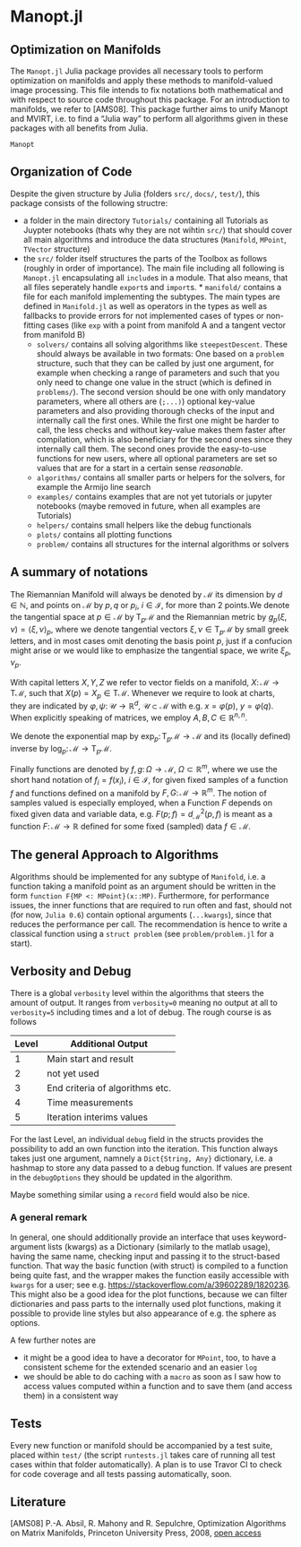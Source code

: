 # Manopt.jl
## Optimization on Manifolds
The `Manopt.jl` Julia package provides all necessary tools to perform
optimization on manifolds and apply these methods to manifold-valued image
processing. This file intends to fix notations both mathematical and with
respect to source code throughout this package. For an introduction to
manifolds, we refer to [AMS08].
This package further aims to unify Manopt and MVIRT, i.e. to find a “Julia way”
to perform all algorithms given in these packages with all benefits from Julia.
```@docs
Manopt
```

## Organization of Code
Despite the given structure by Julia (folders `src/`, `docs/`, `test/`), this
package consists of the following structre:
* a folder in the main directory `Tutorials/` containing all Tutorials as Juypter
  notebooks (thats why they are not wihtin `src/`) that should cover all main
  algorithms and introduce the data structures (`Manifold`, `MPoint`, `TVector`
  structure)
* the `src/` folder itself structures the parts of the Toolbox as follows (roughly
  in order of importance). The main file including all following is `Manopt.jl`
  encapsulating all `include`s in a module. That also means, that all files
  seperately handle `export`s and `import`s. * `manifold/` contains a file for
  each manifold implementing the subtypes. The main types are defined in
  `Manifold.jl` as well as operators in the types as well as fallbacks to provide
  errors for not implemented cases of types or non-fitting cases (like `exp` with
  a point from manifold A and a tangent vector from manifold B)
  * `solvers/` contains all solving algorithms like `steepestDescent`.
    These should always be available in two formats: One based on a `problem`
    structure, such that they can be called by just one argument, for example
    when checking a range of parameters and such that you only need to change one
    value in the struct (which is defined in `problems/`). The second version should
    be one with only mandatory parameters, where all others are (`;...)`) optional
    key-value parameters and also providing thorough checks of the input and internally
    call the first ones. While
    the first one might be harder to call, the less checks and without key-value
    makes them faster after compilation, which is also beneficiary for the second ones
    since they internally call them. The second ones provide the easy-to-use
    functions for new users, where all optional parameters are set so values that
    are for a start in a certain sense _reasonable_.
  * `algorithms/` contains all smaller parts or helpers for the solvers, for
    example the Armijo line search
  * `examples/` contains examples that are not yet tutorials or jupyter notebooks
    (maybe removed in future, when all examples are Tutorials)
  * `helpers/` contains small helpers like the debug functionals
  * `plots/` contains all plotting functions
  * `problem/` contains all structures for the internal algorithms or solvers

## A summary of notations
The Riemannian Manifold will always be denoted by $\mathcal M$ its dimension
by $d\in\mathbb N$, and points on $\mathcal M$ by $p,q$ or $p_i$,
$i\in\mathcal I$, for more than 2 points.We denote the tangential space at
$p\in\mathcal M$ by $\mathrm{T}_p\mathcal M$ and the Riemannian metric by
$g_p(\xi,\nu) = \langle \xi,\nu\rangle_p$, where we denote tangential vectors
$\xi,\nu\in\mathrm{T}_p\mathcal M$ by small greek letters, and in most cases
omit denoting the basis point $p$, just if a confucion might arise or we
would like to emphasize the tangential space, we write $\xi_p,\nu_p$.

With capital letters $X,Y,Z$ we refer to vector fields on a manifold,
$X\colon \mathcal M \to \mathrm{T}\mathcal M$, such that $X(p) = X_p
\in \mathrm{T}\mathcal M$. Whenever we require to look at charts, they are
indicated by $\varphi,\psi\colon\mathcal U \to\mathbb R^d$,
$\mathcal U\subset\mathcal M$ with e.g. $x=\varphi(p)$, $y=\varphi(q)$.
When explicitly speaking of matrices, we employ $A,B,C\in\mathbb R^{n,n}$.

We denote the exponential map by $\exp_p\colon\mathrm{T}_p\mathcal M\to\mathcal
M$ and its (locally defined) inverse by $\log_p\colon\mathcal M
\to\mathrm{T}_p\mathcal M$.

Finally functions are denoted by $f,g\colon\Omega\to\mathcal M$,
$\Omega\subset\mathbb R^m$, where we use the short hand notation of $f_i =
f(x_i)$, $i\in\mathcal I$, for given fixed samples of a function $f$ and
functions defined on a manifold by $F,G\colon\mathcal M\to\mathbb R^m$. The
notion of samples valued is especially employed, when a Function $F$ depends
on fixed given data and variable data, e.g. $F(p;f) = d_{\mathcal M}^2(p,f)$
is meant as a function $F\colon \mathcal M\to\mathbb R$ defined for some fixed
(sampled) data $f\in\mathcal M$.

## The general Approach to Algorithms
Algorithms should be implemented for any subtype of `Manifold`, i.e. a function
taking a manifold point as an argument should be written in the form `function
F{MP <: MPoint}(x::MP)`. Furthermore, for performance issues, the inner
functions that are required to run often and fast, should not (for now, `Julia 0.6`)
contain optional arguments (`...kwargs`), since that reduces the performance per
call. The recommendation is hence to write a classical function using a `struct problem`
(see `problem/problem.jl` for a start).

## Verbosity and Debug
There is a global `verbosity` level within the algorithms that steers the amount
of output. It ranges from `verbosity=0` meaning no output at all to `verbosity=5`
including times and a lot of debug. The rough course is as follows

| Level | Additional Output     |
|-------|-----------------------|
|   1   | Main start and result |
|   2   | not yet used          |
|   3   | End criteria of algorithms etc. |
|   4   | Time measurements |
|   5   | Iteration interims values |

For the last Level, an individual `debug` field in the structs provides the
possibility to add an own function into the iteration. This function always takes
just one argument, namnely a `Dict{String, Any}` dictionary, i.e. a hashmap to
store any data passed to a debug function. If values are present in the `debugOptions`
they should be updated in the algorithm.

Maybe something similar using a `record` field would also be nice.

### A general remark
In general, one should additionally provide an interface that uses keyword-argument lists (kwargs) as a Dictionary (similarly to the matlab usage),
having the same name, checking input and passing it to the struct-based function. That way the basic function (with struct) is compiled to a function being quite fast, and the wrapper makes the function easily accessible with `kwargs` for a user; see e.g. https://stackoverflow.com/a/39602289/1820236. This might also be a good idea for the plot functions, because we can filter dictionaries and pass parts to the internally used plot functions, making it possible to provide line styles but also appearance of e.g. the sphere as options.

A few further notes are
* it might be a good idea to have a decorator for `MPoint`, too,
to have a consistent scheme for the extended scenario and an easier `log`
* we should be able to do caching with a `macro` as soon as I saw how to access
values computed within a function and to save them (and access them) in a consistent way


## Tests
Every new function or manifold should be accompanied by a test suite, placed
within `test/` (the script `runtests.jl` takes care of running all test cases
within that folder automatically).
A plan is to use Travor CI to check for code coverage and all tests passing
automatically, soon.

## Literature
[AMS08] P.-A. Absil, R. Mahony and R. Sepulchre, Optimization Algorithms on
Matrix Manifolds, Princeton University Press, 2008,
[open access](http://press.princeton.edu/chapters/absil/)
